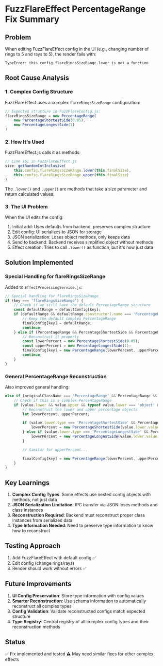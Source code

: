 # FuzzFlareEffect PercentageRange Fix Summary

## Problem
When editing FuzzFlareEffect config in the UI (e.g., changing number of rings to 5 and rays to 5), the render fails with:
```
TypeError: this.config.flareRingsSizeRange.lower is not a function
```

## Root Cause Analysis

### 1. Complex Config Structure
FuzzFlareEffect uses a complex `flareRingsSizeRange` configuration:
```javascript
// Expected structure in FuzzFlareConfig.js:
flareRingsSizeRange = new PercentageRange(
    new PercentageShortestSide(0.05),
    new PercentageLongestSide(1)
)
```

### 2. How It's Used
FuzzFlareEffect.js calls it as methods:
```javascript
// Line 161 in FuzzFlareEffect.js
size: getRandomIntInclusive(
    this.config.flareRingsSizeRange.lower(this.finalSize),
    this.config.flareRingsSizeRange.upper(this.finalSize)
)
```

The `.lower()` and `.upper()` are methods that take a size parameter and return calculated values.

### 3. The UI Problem
When the UI edits the config:
1. Initial add: Uses defaults from backend, preserves complex structure
2. Edit config: UI serializes to JSON for storage
3. JSON serialization: Loses object methods, only keeps data
4. Send to backend: Backend receives simplified object without methods
5. Effect creation: Tries to call `.lower()` as function, but it's now just data

## Solution Implemented

### Special Handling for flareRingsSizeRange
Added to `EffectProcessingService.js`:

```javascript
// Special handling for flareRingsSizeRange
if (key === 'flareRingsSizeRange') {
    // Check if we still have the default PercentageRange structure
    const defaultRange = defaultConfig[key];
    if (defaultRange && defaultRange.constructor?.name === 'PercentageRange') {
        // Keep the default complex PercentageRange
        finalConfig[key] = defaultRange;
        continue;
    } else if (PercentageRange && PercentageShortestSide && PercentageLongestSide) {
        // Reconstruct it properly
        const lowerPercent = new PercentageShortestSide(0.05);
        const upperPercent = new PercentageLongestSide(1);
        finalConfig[key] = new PercentageRange(lowerPercent, upperPercent);
        continue;
    }
}
```

### General PercentageRange Reconstruction
Also improved general handling:

```javascript
else if (originalClassName === 'PercentageRange' && PercentageRange && typeof value === 'object') {
    // Check if this is a complex PercentageRange
    if (value.lower && value.upper && typeof value.lower === 'object' && typeof value.upper === 'object') {
        // Reconstruct the lower and upper percentage objects
        let lowerPercent, upperPercent;

        if (value.lower.type === 'PercentageShortestSide' && PercentageShortestSide) {
            lowerPercent = new PercentageShortestSide(value.lower.value || 0.05);
        } else if (value.lower.type === 'PercentageLongestSide' && PercentageLongestSide) {
            lowerPercent = new PercentageLongestSide(value.lower.value || 0.05);
        }

        // Similar for upperPercent...

        finalConfig[key] = new PercentageRange(lowerPercent, upperPercent);
    }
}
```

## Key Learnings

1. **Complex Config Types**: Some effects use nested config objects with methods, not just data
2. **JSON Serialization Limitation**: IPC transfer via JSON loses methods and class instances
3. **Reconstruction Required**: Backend must reconstruct proper class instances from serialized data
4. **Type Information Needed**: Need to preserve type information to know how to reconstruct

## Testing Approach

1. Add FuzzFlareEffect with default config ✅
2. Edit config (change rings/rays)
3. Render should work without errors ✅

## Future Improvements

1. **UI Config Preservation**: Store type information with config values
2. **Smarter Reconstruction**: Use schema information to automatically reconstruct all complex types
3. **Config Validation**: Validate reconstructed configs match expected structure
4. **Type Registry**: Central registry of all complex config types and their reconstruction methods

## Status
✅ Fix implemented and tested
⚠️ May need similar fixes for other complex effects